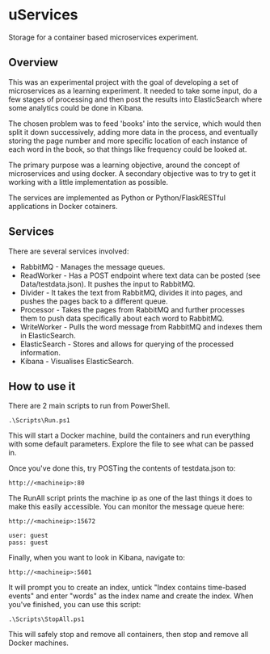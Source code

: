 # uServices
Storage for a container based microservices experiment.

## Overview
This was an experimental project with the goal of developing a set of microservices as a learning experiment. It needed to take some input, do a few stages of processing and then post the results into ElasticSearch where some analytics could be done in Kibana.

The chosen problem was to feed 'books' into the service, which would then split it down successively, adding more data in the process, and eventually storing the page number and more specific location of each instance of each word in the book, so that things like frequency could be looked at.

The primary purpose was a learning objective, around the concept of microservices and using docker. A secondary objective was to try to get it working with a little implementation as possible.

The services are implemented as Python or Python/FlaskRESTful applications in Docker cotainers.

## Services
There are several services involved:
* RabbitMQ - Manages the message queues.
* ReadWorker - Has a POST endpoint where text data can be posted (see Data/testdata.json). It pushes the input to RabbitMQ.
* Divider - It takes the text from RabbitMQ, divides it into pages, and pushes the pages back to a different queue.
* Processor - Takes the pages from RabbitMQ and further processes them to push data specifically about each word to RabbitMQ.
* WriteWorker - Pulls the word message from RabbitMQ and indexes them in ElasticSearch.
* ElasticSearch - Stores and allows for querying of the processed information.
* Kibana - Visualises ElasticSearch.

## How to use it
There are 2 main scripts to run from PowerShell.

```
.\Scripts\Run.ps1
```
This will start a Docker machine, build the containers and run everything with some default parameters. Explore the file to see what can be passed in.

Once you've done this, try POSTing the contents of testdata.json to:
```
http://<machineip>:80
```
The RunAll script prints the machine ip as one of the last things it does to make this easily accessible. You can monitor the message queue here:

```
http://<machineip>:15672

user: guest
pass: guest
```
Finally, when you want to look in Kibana, navigate to:

```
http://<machineip>:5601
```
It will prompt you to create an index, untick "Index contains time-based events" and enter "words" as the index name and create the index.
When you've finished, you can use this script:

```
.\Scripts\StopAll.ps1
```
This will safely stop and remove all containers, then stop and remove all Docker machines.
